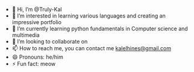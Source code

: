 - 👋 Hi, I’m @Truly-Kal
- 👀 I’m interested in learning various languages and creating an impressive portfolio
- 🌱 I’m currently learning python fundamentals in Computer science and multimedia
- 💞️ I’m looking to collaborate on 
- 📫 How to reach me, you can contact me kalelhines@gmail.com
- 😄 Pronouns: he/him
- ⚡ Fun fact: meow

<!---
Truly-Kal/Truly-Kal is a ✨ special ✨ repository because its `README.md` (this file) appears on your GitHub profile.
You can click the Preview link to take a look at your changes.
--->
